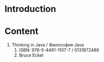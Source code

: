 # Introduction

# Content
1. Thinking in Java / Философия Java
   1. ISBN: 978-5-4461-1107-7 / 0131872486
   2. Bruce Eckel